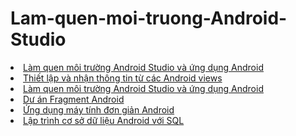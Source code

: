 <h1> Lam-quen-moi-truong-Android-Studio</h1>
<li><a href="https://github.com/buihongphu/HelloWord">Làm quen môi trường Android Studio và ứng dụng Android</a></li>
<li><a href="https://github.com/buihongphu/BasicViewsActivity">Thiết lập và nhận thông tin từ các Android views</a></li>
<li><a href="https://github.com/buihongphu/MotionEventActvity">Làm quen môi trường Android Studio và ứng dụng Android</a></li>
<li><a href="https://github.com/buihongphu/FragmentExampleActivtiy">Dư án Fragment Android</a></li>
<li><a href="https://github.com/buihongphu/Calculator">Ứng dụng máy tính đơn giản Android</a></li>
<li><a href="https://github.com/buihongphu/SQLiteDemoApplicationActivity">Lập trình cơ sở dữ liệu Android với SQL</a></li>

